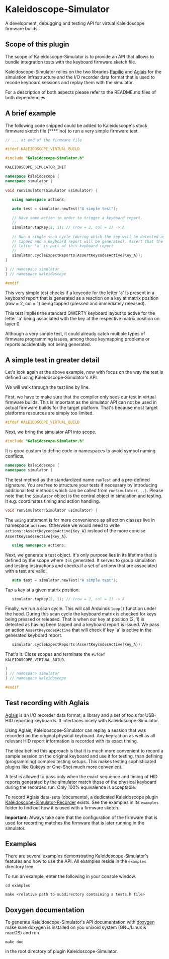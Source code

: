 # Kaleidoscope-Simulator

A development, debugging and testing API for virtual Kaleidoscope firmware builds.

## Scope of this plugin

The scope of Kaleidoscope-Simulator is to provide an API that allows to bundle
integration tests with the keyboard firmware sketch file.

Kaleidoscope-Simulator relies on the two libraries [Papilio](https://github.com/CapeLeidokos/Papilio.git) and
[Aglais](https://github.com/CapeLeidokos/Aglais.git) for the simulation
infrastructure and the I/O recorder data format that is used to
recode keyboard sessions and replay them with the simulator.

For a description of both aspects please refer to the README.md files of both dependencies.

## A brief example

The following code snipped could be added to Kaleidoscope's stock
firmware sketch file (****.ino) to run
a very simple firmware test.

```cpp
// ... at end of the firmware file

#ifdef KALEIDOSCOPE_VIRTUAL_BUILD

#include "Kaleidoscope-Simulator.h"

KALEIDOSCOPE_SIMULATOR_INIT

namespace kaleidoscope {
namespace simulator {
   
void runSimulator(Simulator &simulator) {
   
   using namespace actions;

   auto test = simulator.newTest("A simple test");

   // Have some action in order to trigger a keyboard report.
   //
   simulator.tapKey(2, 1); // (row = 2, col = 1) -> A
   
   // Run a single scan cycle (during which the key will be detected as
   // tapped and a keyboard report will be generated). Assert that the 
   // letter 'a' is part of this keyboard report
   //
   simulator.cycleExpectReports(AssertKeycodesActive{Key_A});
}

} // namespace simulator
} // namespace kaleidoscope

#endif
```

This very simple test checks if a keycode for the letter 'a' is present in a keyboard
report that is generated as a reaction on a key at matrix position (row = 2, col = 1) being tapped 
(pressed and immediately released). 

This test implies the standard QWERTY keyboard layout to active for the 
letter 'a' being associated with the key at the respective matrix position on layer 0.

Although a very simple test, it could already catch multiple types
of firmware programming issues, among those keymapping problems or reports accidentally not being
generated.

## A simple test in greater detail

Let's look again at the above example, now with focus on the way the test is
defined using Kaleidoscope-Simulator's API. 

We will walk through the test line by line.

First, we have to make sure that the compiler only sees our test in virtual firmware
builds. This is important as the simulator API can not be used in actual 
firmware builds for the target platform. That's because most target platforms resources
are simply too limited.

```cpp
#ifdef KALEIDOSCOPE_VIRTUAL_BUILD
```

Next, we bring the simulator API into scope.

```cpp
#include "Kaleidoscope-Simulator.h"
```

It is good custom to define code in namespaces to avoid symbol naming conflicts.

```cpp
namespace kaleidoscope {
namespace simulator {
```

The test method as the standardized name `runTest` and a pre-defined signature.
You are free to structure your tests if necessary by introducing additional
test methods which can be called from `runSimulator(...)`. Please note that the `Simulator` object
is the central object in simulation and testing. It e.g. coordinates timing and action handling.

```cpp
void runSimulator(Simulator &simulator) {
```
   
The `using` statement is for mere convenience as all action classes live in namespace 
`actions`. Otherwise we would need to write `actions::AssertKeycodesActive{Key_A}`
instead of the more concise `AssertKeycodesActive{Key_A}`.

```cpp
   using namespace actions;
```

Next, we generate a test object. 
It's only purpose lies in its lifetime that is defined by the scope where
it is generated. It serves to group simulation and testing instructions and checks
if a set of actions that are associated with a test are valid.

```cpp
   auto test = simulator.newTest("A simple test");
```

Tap a key at a given matrix position.

```cpp
   simulator.tapKey(2, 1); // (row = 2, col = 1) -> A
```

Finally, we run a scan cycle. This will call Arduinos `loop()`
function under the hood. During this scan cycle the keyboard matrix
is checked for keys being pressed or released. That is when our key at
position (2, 1) is detected as having been tapped and a keyboard report is 
issued. We pass an action `AssertKeycodesActive` that will check if key 'a' is active 
in the generated keyboard report.

```cpp
   simulator.cycleExpectReports(AssertKeycodesActive{Key_A});
```

That's it. Close scopes and terminate the `#ifdef KALEIDOSCOPE_VIRTUAL_BUILD`.

```cpp
}
} // namespace simulator
} // namespace kaleidoscope

#endif
```

## Test recording with Aglais

[Aglais](https://github.com/CapeLeidokos/Aglais.git) is an I/O recorder data format, 
a library and a set of tools for USB-HID reporting keyboards.
It interfaces nicely with Kaleidoscope-Simulator.

Using Aglais, Kaleidoscope-Simulator can replay a session that was 
recorded on the original physical keyboard. Any key-action 
as well as all relevant HID report information is recorded with its exact timing.

The idea behind this approach is that it is much more convenient to
record a sample session on the original keyboard and use it for testing,
than defining (programming) complex testing setups. This makes testing
sophisticated plugins like Qukeys or One-Shot much more convenient.

A test is allowed to pass only when the exact sequence and timing of HID
reports generated by the simulator match those of the physical keyboard
during the recorded run. Only 100% equivalence is acceptable.

To record Aglais data-sets (documents), a dedicated 
Kaleidoscope plugin [Kaleidoscope-Simulator-Recorder](https://github.com/CapeLeidokos/Kaleidoscope-Simulator-Recorder.git) exists.
See the examples in its `examples` folder to find out how
it is used with a firmware sketch.

**Important:** Always take care that the configuration of the firmware
that is used for recording matches the firmware that is later running in
the simulator.

## Examples

There are several examples demonstrating Kaleidoscope-Simulator's features
and how to use the API. All examples reside in the `examples` directory tree.

To run an example, enter the following in your console window.

```
cd examples

make <relative path to subdirectory containing a tests.h file>
```

## Doxygen documentation

To generate Kaleidoscope-Simulator's API documentation with [doxygen](http://doxygen.nl/)
make sure doxygen is installed on you unixoid system (GNU/Linux & macOS) and run

```
make doc
```

in the root directory of plugin Kaleidoscope-Simulator.
